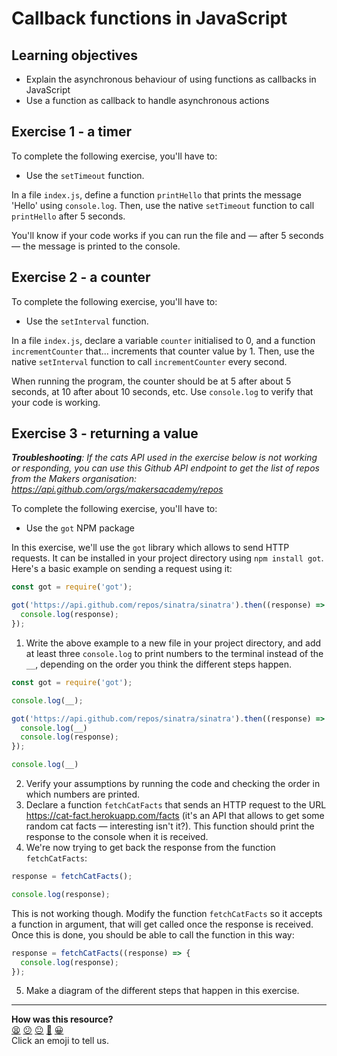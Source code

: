 # Callback functions in JavaScript

## Learning objectives

 * Explain the asynchronous behaviour of using functions as callbacks in JavaScript
 * Use a function as callback to handle asynchronous actions

## Exercise 1 - a timer

To complete the following exercise, you'll have to:
 * Use the `setTimeout` function.

In a file `index.js`, define a function `printHello` that prints the message 'Hello' using `console.log`. Then, use the native `setTimeout` function to call `printHello` after 5 seconds. 

You'll know if your code works if you can run the file and — after 5 seconds — the message is printed to the console.

## Exercise 2 - a counter

To complete the following exercise, you'll have to:
 * Use the `setInterval` function.

In a file `index.js`, declare a variable `counter` initialised to 0, and a function `incrementCounter` that... increments that counter value by 1. Then, use the native `setInterval` function to call `incrementCounter` every second.

When running the program, the counter should be at 5 after about 5 seconds, at 10 after about 10 seconds, etc. Use `console.log` to verify that your code is working.

## Exercise 3 - returning a value

***Troubleshooting**: If the cats API used in the exercise below is not working or responding, you can use this Github API endpoint to get the list of repos from the Makers organisation: https://api.github.com/orgs/makersacademy/repos*

To complete the following exercise, you'll have to:
 * Use the `got` NPM package

In this exercise, we'll use the `got` library which allows to send HTTP requests. It can be installed in your project directory using `npm install got`. Here's a basic example on sending a request using it:

```js
const got = require('got');

got('https://api.github.com/repos/sinatra/sinatra').then((response) => {
  console.log(response);
});
```

1. Write the above example to a new file in your project directory, and add at least three `console.log` to print numbers to the terminal instead of the `__`, depending on the order you think the different steps happen.
```js
const got = require('got');

console.log(__);

got('https://api.github.com/repos/sinatra/sinatra').then((response) => {
  console.log(__)
  console.log(response);
});

console.log(__)
```
2. Verify your assumptions by running the code and checking the order in which numbers are printed.
3. Declare a function `fetchCatFacts` that sends an HTTP request to the URL https://cat-fact.herokuapp.com/facts (it's an API that allows to get some random cat facts — interesting isn't it?). This function should print the response to the console when it is received.
4. We're now trying to get back the response from the function `fetchCatFacts`:

```js
response = fetchCatFacts();

console.log(response);
```

This is not working though. Modify the function `fetchCatFacts` so it accepts a function in argument, that will get called once the response is received. Once this is done, you should be able to call the function in this way:

```js
response = fetchCatFacts((response) => {
  console.log(response);
});
```

5. Make a diagram of the different steps that happen in this exercise. 

<!-- BEGIN GENERATED SECTION DO NOT EDIT -->

---

**How was this resource?**  
[😫](https://airtable.com/shrUJ3t7KLMqVRFKR?prefill_Repository=makersacademy/javascript-fundamentals&prefill_File=practicals/callbacks/README.md&prefill_Sentiment=😫) [😕](https://airtable.com/shrUJ3t7KLMqVRFKR?prefill_Repository=makersacademy/javascript-fundamentals&prefill_File=practicals/callbacks/README.md&prefill_Sentiment=😕) [😐](https://airtable.com/shrUJ3t7KLMqVRFKR?prefill_Repository=makersacademy/javascript-fundamentals&prefill_File=practicals/callbacks/README.md&prefill_Sentiment=😐) [🙂](https://airtable.com/shrUJ3t7KLMqVRFKR?prefill_Repository=makersacademy/javascript-fundamentals&prefill_File=practicals/callbacks/README.md&prefill_Sentiment=🙂) [😀](https://airtable.com/shrUJ3t7KLMqVRFKR?prefill_Repository=makersacademy/javascript-fundamentals&prefill_File=practicals/callbacks/README.md&prefill_Sentiment=😀)  
Click an emoji to tell us.

<!-- END GENERATED SECTION DO NOT EDIT -->

